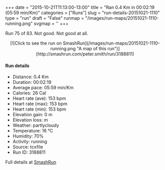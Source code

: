 +++
date = "2015-10-21T11:13:00-13:00"
title = "Ran 0.4 Km in 00:02:19 (05:59 min/Km)"
categories = ["Runs"]
slug = "run-details-20151021-1110"
type = "run"
draft = "False"
runmap = "/images/run-maps/20151021-1110-running.png"
svgmap = '<polyline points="1 46, 0 46, 2 51, 2 57, 4 62, 6 66, 6 72, 7 79, 13 77, 19 74, 24 70, 31 67, 35 62, 40 57, 45 53, 51 50, 57 48, 63 47, 75 42, 81 39, 86 35, 91 31, 95 27, 99 23, 100 21">'
+++

Run 75 of 83. Not good. Not good at all. 



<!--more-->

<center>
[![Click to see the run on SmashRun](/images/run-maps/20151021-1110-running.png "A map of this run")](http://smashrun.com/peter.smith/run/3188811)
</center>

#### Run details

* Distance: 0.4 Km
* Duration: 00:02:19
* Average pace: 05:59 min/Km
* Calories: 26 Cal
* Heart rate (ave): 153 bpm
* Heart rate (max): 153 bpm
* Heart rate (min): 153 bpm
* Elevation gain: 0 m
* Elevation loss:  m
* Weather: partlycloudy
* Temperature: 16 &deg;C
* Humidity: 70%
* Activity: running
* Source: tcxfile
* Run ID: 3188811

Full details at [SmashRun](http://smashrun.com/peter.smith/run/3188811)